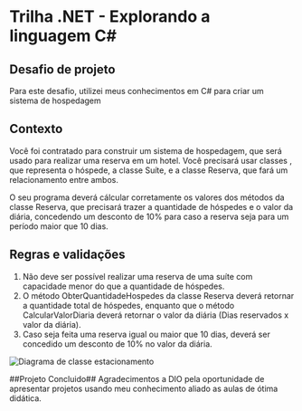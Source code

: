 # Trilha .NET - Explorando a linguagem C#


## Desafio de projeto
Para este desafio, utilizei meus conhecimentos em C# para criar um sistema de hospedagem 
## Contexto
Você foi contratado para construir um sistema de hospedagem, que será usado para realizar uma reserva em um hotel. Você precisará usar  classes , que representa o hóspede, a classe Suíte, e a classe Reserva, que fará um relacionamento entre ambos.

O seu programa deverá cálcular corretamente os valores dos métodos da classe Reserva, que precisará trazer a quantidade de hóspedes e o valor da diária, concedendo um desconto de 10% para caso a reserva seja para um período maior que 10 dias.

## Regras e validações
1. Não deve ser possível realizar uma reserva de uma suíte com capacidade menor do que a quantidade de hóspedes.  
2. O método ObterQuantidadeHospedes da classe Reserva deverá retornar a quantidade total de hóspedes, enquanto que o método CalcularValorDiaria deverá retornar o valor da diária (Dias reservados x valor da diária).
3. Caso seja feita uma reserva igual ou maior que 10 dias, deverá ser concedido um desconto de 10% no valor da diária.


![Diagrama de classe estacionamento](diagrama_classe_hotel.png)

##Projeto Concluido##
Agradecimentos a DIO pela oportunidade de apresentar projetos usando meu conhecimento aliado as aulas de ótima didática.

